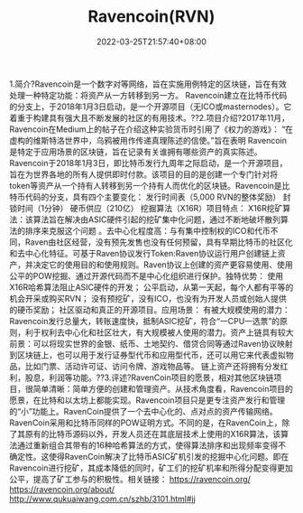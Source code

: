 ﻿---
weight: 
title: "Ravencoin(RVN)"
description: "Ravencoin是一个数字对等网络，旨在实施用例特定的区块链，旨在有效处理一种特定功能：将资产从一方转移到另一方"
date: 2022-03-25T21:57:40+08:00
lastmod: 2022-03-25T16:45:40+08:00
draft: false
authors: ["Metabd"]
featuredImage: "ravencoinrvn.webp"
link: ""
tags: ["数字代币","Ravencoin(RVN)"]
categories: ["navigation"]
navigation: ["数字代币"]
lightgallery: true
toc: true
pinned: false
recommend: false
recommend1: false
---
1.简介?Ravencoin是一个数字对等网络，旨在实施用例特定的区块链，旨在有效处理一种特定功能：将资产从一方转移到另一方。 Ravencoin建立在比特币代码的分支上，于2018年1月3日启动，是一个开源项目（无ICO或masternodes）。它着重于构建具有强大且不断发展的社区的有用技术。??2.项目介绍?2017年11月，Ravencoin在Medium上的帖子在介绍这种实验货币时引用了《权力的游戏》：
“在虚构的维斯特洛世界中，乌鸦被用作传递真理陈述的信使。”旨在表明 Ravencoin是特定于应用场景的区块链，旨在记录有关谁拥有哪些资产的真实陈述。Ravencoin于2018年1月3日，即比特币发行九周年之际启动，是一个开源项目，旨在为世界各地的所有人提供即时付款。该项目的目的是创建一个专门针对将token等资产从一个持有人转移到另一个持有人而优化的区块链。Ravencoin是比特币代码的分支，具有四个主要变化：
发行时间表（5,000 RVN的整体奖励）
封锁时间（1分钟）
硬币供应（210亿）
挖掘算法（X16R）项目特点：
X16R挖矿算法：该算法旨在解决由ASIC硬件引起的挖矿集中化问题，通过不断地破坏散列算法的排序来克服这个问题 。去中心化程度高：与有集中控制权的ICO和代币不同，Raven由社区经营，没有预先发售也没有任何预留，具有早期比特币的社区化和去中心化特征。可基于Raven协议发行Token:Raven协议运行用户创建链上资产，并决定它的使用目的和使用规则。Raven协议上创建的资产更容易使用、使用公平的POW挖掘、通过开源代码而不是中心化组织进行保护。独特优势：
使用X16R哈希算法阻止ASIC硬件的开发；
公平启动，从第一天起，每个人都有平等的机会开采或购买RVN；
没有预挖矿，没有ICO，也没有为开发人员或创始人提供的硬币奖励；
社区驱动和真正的开源项目。应用场景：
有被大规模使用的潜力：Ravencoin发行总量大，转账速度快，抵制ASIC挖矿，符合“一CPU一选票”的原则，利于权利去中心化和社区壮大，有大规模被人使用的潜力。资产上链具有较大前景：可以将现实世界的金银、纸币、土地契约、借贷合同等通过Raven协议映射到区块链上，也可以用于发行证券型代币和应用型代币，还可以用它来代表虚拟物品，比如门票、活动许可证、访问令牌、游戏物品等。 链上资产还将拥有分发红利，股息，利润等功能。??3.评述?RavenCoin项目的愿景，相对其他区块链项目，很简单清晰：简单方便的创建和管理资产。从技术角度看，Ravencoin项目的愿景，在比特和以太坊上都能实现。Ravencoin项目只是更专注资产发行和管理的“小”功能上。RavenCoin提供了一个去中心化的、点对点的资产传输网络。RavenCoin采用和比特币同样的POW证明方式。不同的是，在RavenCoin上，除了其原有的比特币源码以外，开发人员还在其底层技术上使用的X16R算法，该算法通过重新组合其带有的16种哈希算法的方式，使得算法排序和出现频率变得不确定性。这使得RavenCoin解决了比特币ASIC矿机引发的挖掘中心化问题。即在Ravencoin进行挖矿，其成本降低的同时，矿工们的挖矿机率和所得分配变得更加公平，提高了矿工参与的积极性。相关链接：
https://ravencoin.org/
https://ravencoin.org/about/
http://www.qukuaiwang.com.cn/szhb/3101.html#jj
